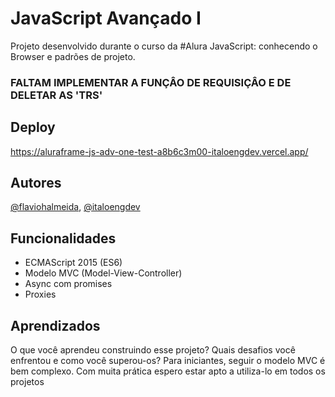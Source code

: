 
# JavaScript Avançado I

Projeto desenvolvido durante o curso da #Alura JavaScript: conhecendo o Browser e padrões de projeto.
### FALTAM IMPLEMENTAR A FUNÇÂO DE REQUISIÇÂO E DE DELETAR AS 'TRS'


## Deploy

https://aluraframe-js-adv-one-test-a8b6c3m00-italoengdev.vercel.app/



## Autores

[@flaviohalmeida](https://www.github.com/flaviohalmeida),
[@italoengdev](https://www.github.com/italoengdev)



## Funcionalidades

- ECMAScript 2015 (ES6)
- Modelo MVC (Model-View-Controller)
- Async com promises
- Proxies


## Aprendizados

O que você aprendeu construindo esse projeto? Quais desafios você enfrentou e como você superou-os?
Para iniciantes, seguir o modelo MVC é bem complexo. Com muita prática espero estar apto a utiliza-lo em todos os projetos


